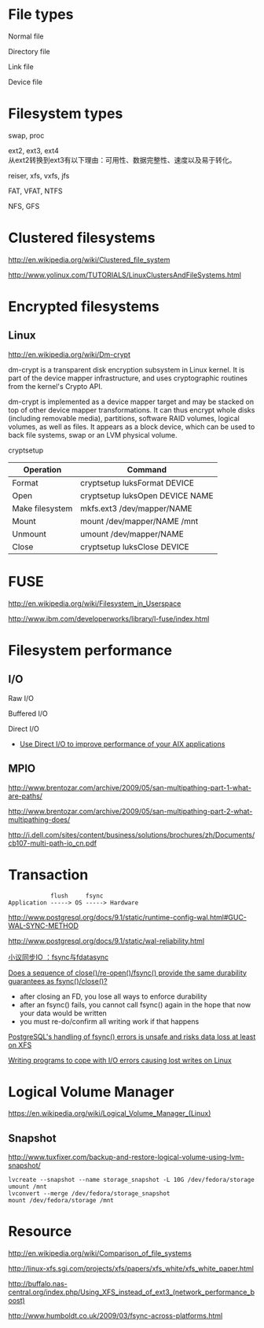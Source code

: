 # File types

Normal file

Directory file

Link file

Device file


# Filesystem types

swap, proc

ext2, ext3, ext4<br>
从ext2转换到ext3有以下理由：可用性、数据完整性、速度以及易于转化。

reiser, xfs, vxfs, jfs

FAT, VFAT, NTFS

NFS, GFS


# Clustered filesystems

http://en.wikipedia.org/wiki/Clustered_file_system

http://www.yolinux.com/TUTORIALS/LinuxClustersAndFileSystems.html


# Encrypted filesystems

## Linux

http://en.wikipedia.org/wiki/Dm-crypt

dm-crypt is a transparent disk encryption subsystem in Linux kernel. It is part of the device mapper infrastructure, and uses cryptographic routines from the kernel's Crypto API.

dm-crypt is implemented as a device mapper target and may be stacked on top of other device mapper transformations. It can thus encrypt whole disks (including removable media), partitions, software RAID volumes, logical volumes, as well as files. It appears as a block device, which can be used to back file systems, swap or an LVM physical volume.

cryptsetup

Operation | Command
--- | ---
Format | cryptsetup luksFormat DEVICE
Open | cryptsetup luksOpen DEVICE NAME
Make filesystem | mkfs.ext3 /dev/mapper/NAME
Mount | mount /dev/mapper/NAME /mnt
Unmount | umount /dev/mapper/NAME
Close | cryptsetup luksClose DEVICE


# FUSE

http://en.wikipedia.org/wiki/Filesystem_in_Userspace

http://www.ibm.com/developerworks/library/l-fuse/index.html


# Filesystem performance

## I/O

Raw I/O

Buffered I/O

Direct I/O

* [Use Direct I/O to improve performance of your AIX applications](http://www.ibm.com/developerworks/aix/library/au-DirectIO.html)

## MPIO

http://www.brentozar.com/archive/2009/05/san-multipathing-part-1-what-are-paths/

http://www.brentozar.com/archive/2009/05/san-multipathing-part-2-what-multipathing-does/

http://i.dell.com/sites/content/business/solutions/brochures/zh/Documents/cb107-multi-path-io_cn.pdf


# Transaction

```
            flush     fsync
Application -----> OS -----> Hardware
```

http://www.postgresql.org/docs/9.1/static/runtime-config-wal.html#GUC-WAL-SYNC-METHOD

http://www.postgresql.org/docs/9.1/static/wal-reliability.html

[小议同步IO ：fsync与fdatasync](http://www.cnblogs.com/promise6522/archive/2012/05/27/2520028.html)

[Does a sequence of close()/re-open()/fsync() provide the same durability guarantees as fsync()/close()?](https://stackoverflow.com/questions/37288453/calling-fsync2-after-close2)
- after closing an FD, you lose all ways to enforce durability
- after an fsync() fails, you cannot call fsync() again in the hope that now your data would be written
- you must re-do/confirm all writing work if that happens

[PostgreSQL's handling of fsync() errors is unsafe and risks data loss at least on XFS](https://www.postgresql.org/message-id/flat/CAMsr%2BYHh%2B5Oq4xziwwoEfhoTZgr07vdGG%2Bhu%3D1adXx59aTeaoQ%40mail.gmail.com#CAMsr+YHh+5Oq4xziwwoEfhoTZgr07vdGG+hu=1adXx59aTeaoQ@mail.gmail.com)

[Writing programs to cope with I/O errors causing lost writes on Linux](https://stackoverflow.com/questions/42434872/writing-programs-to-cope-with-i-o-errors-causing-lost-writes-on-linux)


# Logical Volume Manager

https://en.wikipedia.org/wiki/Logical_Volume_Manager_(Linux)

## Snapshot

http://www.tuxfixer.com/backup-and-restore-logical-volume-using-lvm-snapshot/

```
lvcreate --snapshot --name storage_snapshot -L 10G /dev/fedora/storage
umount /mnt
lvconvert --merge /dev/fedora/storage_snapshot
mount /dev/fedora/storage /mnt
```


# Resource

http://en.wikipedia.org/wiki/Comparison_of_file_systems

http://linux-xfs.sgi.com/projects/xfs/papers/xfs_white/xfs_white_paper.html

http://buffalo.nas-central.org/index.php/Using_XFS_instead_of_ext3_(network_performance_boost)

http://www.humboldt.co.uk/2009/03/fsync-across-platforms.html
